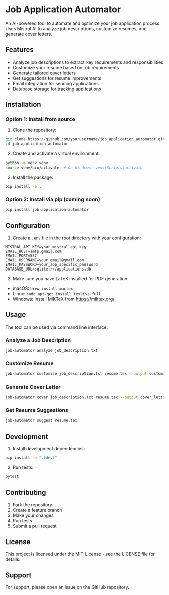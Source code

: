 # Job Application Automator

An AI-powered tool to automate and optimize your job application process. Uses Mistral AI to analyze job descriptions, customize resumes, and generate cover letters.

## Features

- Analyze job descriptions to extract key requirements and responsibilities
- Customize your resume based on job requirements
- Generate tailored cover letters
- Get suggestions for resume improvements
- Email integration for sending applications
- Database storage for tracking applications

## Installation

### Option 1: Install from source

1. Clone the repository:
```bash
git clone https://github.com/yourusername/job_application_automator.git
cd job_application_automator
```

2. Create and activate a virtual environment:
```bash
python -m venv venv
source venv/bin/activate  # On Windows: venv\Scripts\activate
```

3. Install the package:
```bash
pip install -e .
```

### Option 2: Install via pip (coming soon)

```bash
pip install job-application-automator
```

## Configuration

1. Create a `.env` file in the root directory with your configuration:
```env
MISTRAL_API_KEY=your_mistral_api_key
EMAIL_HOST=smtp.gmail.com
EMAIL_PORT=587
EMAIL_USERNAME=your_email@gmail.com
EMAIL_PASSWORD=your_app_specific_password
DATABASE_URL=sqlite:///applications.db
```

2. Make sure you have LaTeX installed for PDF generation:
- macOS: `brew install mactex`
- Linux: `sudo apt-get install texlive-full`
- Windows: Install MiKTeX from https://miktex.org/

## Usage

The tool can be used via command line interface:

### Analyze a Job Description

```bash
job-automator analyze job_description.txt
```

### Customize Resume

```bash
job-automator customize job_description.txt resume.tex --output customized_resume.tex
```

### Generate Cover Letter

```bash
job-automator cover job_description.txt resume.tex --output cover_letter.tex
```

### Get Resume Suggestions

```bash
job-automator suggest resume.tex
```

## Development

1. Install development dependencies:
```bash
pip install -e ".[dev]"
```

2. Run tests:
```bash
pytest
```

## Contributing

1. Fork the repository
2. Create a feature branch
3. Make your changes
4. Run tests
5. Submit a pull request

## License

This project is licensed under the MIT License - see the LICENSE file for details.

## Support

For support, please open an issue on the GitHub repository.
